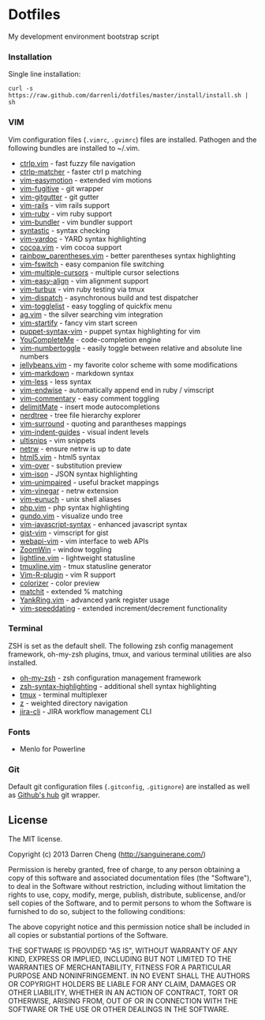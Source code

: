 Dotfiles
========

My development environment bootstrap script

### Installation

Single line installation:

    curl -s https://raw.github.com/darrenli/dotfiles/master/install/install.sh | sh

### VIM

Vim configuration files (`.vimrc`, `.gvimrc`) files are installed.
Pathogen and the following bundles are installed to ~/.vim.

  * [ctrlp.vim](https://github.com/kien/ctrlp.vim/) - fast fuzzy file navigation
  * [ctrlp-matcher](https://github.com/JazzCore/ctrlp-cmatcher) - faster ctrl p matching
  * [vim-easymotion](https://github.com/Lokaltog/vim-easymotion) - extended vim motions
  * [vim-fugitive](https://github.com/tpope/vim-fugitive) - git wrapper
  * [vim-gitgutter](https://github.com/airblade/vim-gitgutter) - git gutter
  * [vim-rails](https://github.com/tpope/vim-rails) - vim rails support
  * [vim-ruby](https://github.com/vim-ruby/vim-ruby) - vim ruby support
  * [vim-bundler](https://github.com/tpope/vim-bundler) - vim bundler support
  * [syntastic](https://github.com/scrooloose/syntastic) - syntax checking
  * [vim-yardoc](https://github.com/noprompt/vim-yardoc) - YARD syntax highlighting
  * [cocoa.vim](https://github.commsanders/cocoa.vim) - vim cocoa support
  * [rainbow_parentheses.vim](https://github.com/kien/rainbow_parentheses.vim) - better parentheses syntax highlighting
  * [vim-fswitch](https://github.com/derekwyatt/vim-fswitch) - easy companion file switching
  * [vim-multiple-cursors](https://github.com/terryma/vim-multiple-cursors) - multiple cursor selections
  * [vim-easy-align](https://github.com/junegunn/vim-easy-align) - vim alignment support
  * [vim-turbux](https://github.com/jgdavey/vim-turbux) - vim ruby testing via tmux
  * [vim-dispatch](https://github.com/tpope/vim-dispatch) - asynchronous build and test dispatcher
  * [vim-togglelist](https://github.com/milkypostman/vim-togglelist) - easy toggling of quickfix menu
  * [ag.vim](https://github.com/rking/ag) - the silver searching vim integration
  * [vim-startify](https://github.com/mhinz/vim-startify) - fancy vim start screen
  * [puppet-syntax-vim](https://github.com/puppetlabs/puppet-syntax-vim) - puppet syntax highlighting for vim
  * [YouCompleteMe](https://github.comValloric/YouCompleteMe) - code-completion engine
  * [vim-numbertoggle](https://github.com/jeffkreeftmeijer/vim-numbertoggle) - easily toggle between relative and absolute line numbers
  * [jellybeans.vim](https://github.com/nanotech/jellybeans.vim) - my favorite color scheme with some modifications
  * [vim-markdown](https://github.com/plasticboy/vim-markdown) - markdown syntax
  * [vim-less](https://github.com/groenewege/vim-less) - less syntax
  * [vim-endwise](https://github.com/tpope/vim-endwise) - automatically append end in ruby / vimscript
  * [vim-commentary](https://github.com/tpope/vim-commentary) - easy comment toggling
  * [delimitMate](https://github.com/Raimondi/delimitMate) - insert mode autocompletions
  * [nerdtree](https://github.com/scrooloose/nerdtree) - tree file hierarchy explorer
  * [vim-surround](https://github.com/tpope/vim-surround) - quoting and parantheses mappings
  * [vim-indent-guides](https://github.com/nathanaelkane/vim-indent-guides) - visual indent levels
  * [ultisnips](https://github.com/SirVer/ultisnips) - vim snippets
  * [netrw](https://github.com/eiginn/netrw) - ensure netrw is up to date
  * [html5.vim](https://github.com/othree/html5.vim) - html5 syntax
  * [vim-over](https://github.com/osyo-manga/vim-over) - substitution preview
  * [vim-json](https://github.com/elzr/vim-json) - JSON syntax highlighting
  * [vim-unimpaired](https://github.com/tpope/vim-unimpaired) - useful bracket mappings
  * [vim-vinegar](https://github.com/tpope/vim-vinegar) - netrw extension
  * [vim-eunuch](https://github.com/tpope/vim-eunuch) - unix shell aliases
  * [php.vim](https://github.com/StanAngeloff/php.vim) - php syntax highlighting
  * [gundo.vim](https://github.com/sjl/gundo.vim/) - visualize undo tree
  * [vim-javascript-syntax](https://github.com/jelera/vim-javascript-syntax) - enhanced javascript syntax
  * [gist-vim](https://github.com/mattn/gist-vim) - vimscript for gist
  * [webapi-vim](https://github.com/mattn/webapi-vim) - vim interface to web APIs
  * [ZoomWin](https://github.com/vim-scripts/ZoomWin) - window toggling
  * [lightline.vim](https://github.com/itchyny/lightline.vim) - lightweight statusline
  * [tmuxline.vim](https://github.com/edkolev/tmuxline.vim) - tmux statusline generator
  * [Vim-R-plugin](https://github.com/vim-scripts/Vim-R-plugin) - vim R support
  * [colorizer](https://github.com/lilydjwg/colorizer) - color preview
  * [matchit](https://github.com/vim-scripts/matchit.zip) - extended % matching
  * [YankRing.vim](https://github.com/vim-scripts/YankRing.vim) - advanced yank register usage
  * [vim-speeddating](https://github.com/tpope/vim-speeddating) - extended increment/decrement functionality

### Terminal

ZSH is set as the default shell. The following zsh config management
framework, oh-my-zsh plugins, tmux, and various terminal utilities are also
installed.

  * [oh-my-zsh](https://github.com/robbyrussell/oh-my-zsh) - zsh configuration management framework
  * [zsh-syntax-highlighting](https://github.com/zsh-users/zsh-syntax-highlighting) - additional shell syntax highlighting
  * [tmux](http://tmux.sourceforge.net/) - terminal multiplexer
  * [z](https://github.com/rupa/z) - weighted directory navigation
  * [jira-cli](http://rubygems.org/gems/jira-cli) - JIRA workflow management CLI

### Fonts

  * Menlo for Powerline

### Git

Default git configuration files (`.gitconfig`, `.gitignore`) are installed as
well as [Github's hub](https://github.com/github/hub) git wrapper.

## License

The MIT license.

Copyright (c) 2013 Darren Cheng (http://sanguinerane.com/)

Permission is hereby granted, free of charge, to any person obtaining a copy of this software and associated documentation files (the "Software"), to deal in the Software without restriction, including without limitation the rights to use, copy, modify, merge, publish, distribute, sublicense, and/or sell copies of the Software, and to permit persons to whom the Software is furnished to do so, subject to the following conditions:

The above copyright notice and this permission notice shall be included in all copies or substantial portions of the Software.

THE SOFTWARE IS PROVIDED "AS IS", WITHOUT WARRANTY OF ANY KIND, EXPRESS OR IMPLIED, INCLUDING BUT NOT LIMITED TO THE WARRANTIES OF MERCHANTABILITY, FITNESS FOR A PARTICULAR PURPOSE AND NONINFRINGEMENT. IN NO EVENT SHALL THE AUTHORS OR COPYRIGHT HOLDERS BE LIABLE FOR ANY CLAIM, DAMAGES OR OTHER LIABILITY, WHETHER IN AN ACTION OF CONTRACT, TORT OR OTHERWISE, ARISING FROM, OUT OF OR IN CONNECTION WITH THE SOFTWARE OR THE USE OR OTHER DEALINGS IN THE SOFTWARE.
